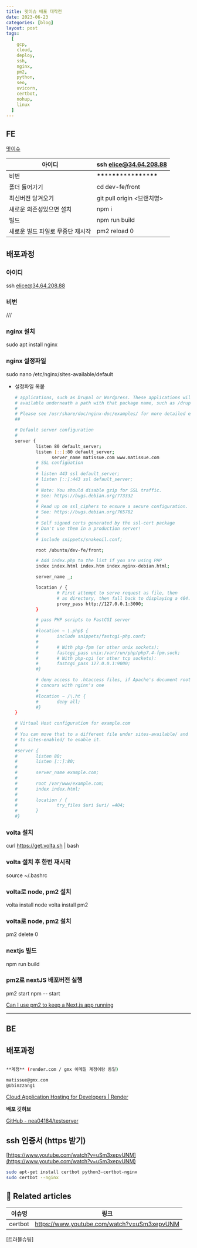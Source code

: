 ```yaml
---
title: 맛이슈 배포 대작전
date: 2023-06-23
categories: [blog]
layout: post
tags:
  [
    gcp,
    cloud,
    deploy,
    ssh,
    nginx,
    pm2,
    python,
    seo,
    uvicorn,
    certbot,
    nohup,
    linux
  ]
---
```


## FE

[맛이슈](https://www.matissue.com/)

| 아이디                           | ssh elice@34.64.208.88                           |
| -------------------------------- | ------------------------------------------------ |
| 비번                             | **\*\***\*\***\*\***\*\*\*\***\*\***\*\***\*\*** |
| 폴더 들어가기                    | cd dev-fe/front                                  |
| 최신버전 당겨오기                | git pull origin <브랜치명>                       |
| 새로운 의존성있으면 설치         | npm i                                            |
| 빌드                             | npm run build                                    |
| 새로운 빌드 파일로 무중단 재시작 | pm2 reload 0                                     |

## 배포과정

### 아이디

ssh elice@34.64.208.88

### 비번

///

### nginx 설치

sudo apt install nginx

### nginx 설정파일

sudo nano /etc/nginx/sites-available/default

- 설정파일 복붙

  ```bash
  # applications, such as Drupal or Wordpress. These applications will be made
  # available underneath a path with that package name, such as /drupal8.
  #
  # Please see /usr/share/doc/nginx-doc/examples/ for more detailed examples.
  ##

  # Default server configuration
  #
  server {
          listen 80 default_server;
          listen [::]:80 default_server;
  				server_name matissue.com www.matissue.com
          # SSL configuation
          #
          # listen 443 ssl default_server;
          # listen [::]:443 ssl default_server;
          #
          # Note: You should disable gzip for SSL traffic.
          # See: https://bugs.debian.org/773332
          #
          # Read up on ssl_ciphers to ensure a secure configuration.
          # See: https://bugs.debian.org/765782
          #
          # Self signed certs generated by the ssl-cert package
          # Don't use them in a production server!
          #
          # include snippets/snakeoil.conf;

          root /ubuntu/dev-fe/front;

          # Add index.php to the list if you are using PHP
          index index.html index.htm index.nginx-debian.html;

          server_name _;

          location / {
                  # First attempt to serve request as file, then
                  # as directory, then fall back to displaying a 404.
                  proxy_pass http://127.0.0.1:3000;
          }

          # pass PHP scripts to FastCGI server
          #
          #location ~ \.php$ {
          #       include snippets/fastcgi-php.conf;
          #
          #       # With php-fpm (or other unix sockets):
          #       fastcgi_pass unix:/var/run/php/php7.4-fpm.sock;
          #       # With php-cgi (or other tcp sockets):
          #       fastcgi_pass 127.0.0.1:9000;
          #}

          # deny access to .htaccess files, if Apache's document root
          # concurs with nginx's one
          #
          #location ~ /\.ht {
          #       deny all;
          #}
  }

  # Virtual Host configuration for example.com
  #
  # You can move that to a different file under sites-available/ and symlink that
  # to sites-enabled/ to enable it.
  #
  #server {
  #       listen 80;
  #       listen [::]:80;
  #
  #       server_name example.com;
  #
  #       root /var/www/example.com;
  #       index index.html;
  #
  #       location / {
  #               try_files $uri $uri/ =404;
  #       }
  #}

  ```

### volta 설치

curl https://get.volta.sh | bash

### volta 설치 후 한번 재시작

source ~/.bashrc

### volta로 node, pm2 설치

volta install node
volta install pm2

### volta로 node, pm2 설치

pm2 delete 0

### nextjs 빌드

npm run build

### pm2로 nextJS 배포버전 실행

pm2 start npm -- start

[Can I use pm2 to keep a Next.js app running](https://stackoverflow.com/questions/70352826/can-i-use-pm2-to-keep-a-next-js-app-running/76319287#76319287)

---

## BE

## 배포과정

```bash

**계정** (render.com / gmx 이메일 계정이랑 동일)

matissue@gmx.com
@Ubinzzang1
```

[Cloud Application Hosting for Developers | Render](https://render.com/)

**배포 깃허브**

[GitHub - nea04184/testserver](https://github.com/nea04184/testserver)

## ssh 인증서 (https 받기)

[https://www.youtube.com/watch?v=uSm3xepvUNM](https://www.youtube.com/watch?v=uSm3xepvUNM)

```bash
sudo apt-get install certbot python3-certbot-nginx
sudo certbot --nginx
```

## 📎 Related articles

| 이슈명  | 링크                                        |
| ------- | ------------------------------------------- |
| certbot | https://www.youtube.com/watch?v=uSm3xepvUNM |

[트러블슈팅]
